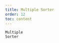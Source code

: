 ```yaml
---
title: Multiple Sorter
order: 12
toc: content
---
```


<code src='../examples/SortMultiple.tsx' description='column.sorter support multiple to config the priority of sort columns. Though sorter.compare to customize compare function. The higher the value of `sorter.weight`, the higher the priority.'>Multiple Sorter</code>
